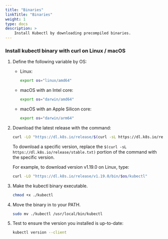 ```yaml
---
title: "Binaries"
linkTitle: "Binaries"
weight: 1
type: docs
description: >
    Install Kubectl by downloading precompiled binaries.
---
```


### Install kubectl binary with curl on Linux / macOS

1. Define the following variable by OS:
   
   - Linux:
   
     ```bash
     export os="linux/amd64"
     ```
   
   - macOS with an Intel core:

     ```bash
     export os="darwin/amd64"
     ```
   
   - macOS with an Apple Silicon core:

     ```bash
     export os="darwin/arm64"
     ```
   
2. Download the latest release with the command:

    ```bash
    curl -LO "https://dl.k8s.io/release/$(curl -sL https://dl.k8s.io/release/stable.txt)/bin/$os/kubectl"
    ```

    To download a specific version, replace the `$(curl -sL https://dl.k8s.io/release/stable.txt)` portion of the command with the specific version.

    For example, to download version v1.19.0 on Linux, type:
    
    ```bash
    curl -LO "https://dl.k8s.io/release/v1.19.0/bin/$os/kubectl"
    ```

3. Make the kubectl binary executable.

    ```bash
    chmod +x ./kubectl
    ```

4. Move the binary in to your PATH.

    ```bash
    sudo mv ./kubectl /usr/local/bin/kubectl
    ```
5. Test to ensure the version you installed is up-to-date:

    ```bash
    kubectl version --client
    ```
